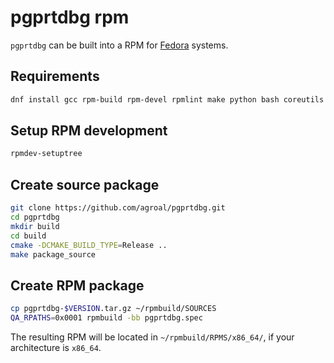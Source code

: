 # pgprtdbg rpm

`pgprtdbg` can be built into a RPM for [Fedora](https://getfedora.org/) systems.

## Requirements

```sh
dnf install gcc rpm-build rpm-devel rpmlint make python bash coreutils diffutils patch rpmdevtools chrpath
```

## Setup RPM development

```sh
rpmdev-setuptree
```

## Create source package

```sh
git clone https://github.com/agroal/pgprtdbg.git
cd pgprtdbg
mkdir build
cd build
cmake -DCMAKE_BUILD_TYPE=Release ..
make package_source
```

## Create RPM package

```sh
cp pgprtdbg-$VERSION.tar.gz ~/rpmbuild/SOURCES
QA_RPATHS=0x0001 rpmbuild -bb pgprtdbg.spec
```

The resulting RPM will be located in `~/rpmbuild/RPMS/x86_64/`, if your architecture is `x86_64`.
